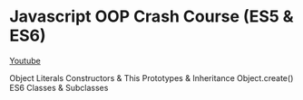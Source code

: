 # Javascript OOP Crash Course (ES5 & ES6)

[Youtube](https://youtu.be/vDJpGenyHaA)

Object Literals
Constructors & This
Prototypes & Inheritance
Object.create()
ES6 Classes & Subclasses